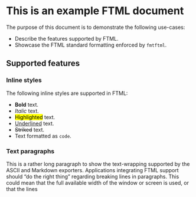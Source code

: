 # This is an example FTML document

The purpose of this document is to demonstrate the following use-cases:

- Describe the features supported by FTML.
- Showcase the FTML standard formatting enforced by `fmtftml`.

## Supported features

### Inline styles

The following inline styles are supported in FTML:

- **Bold** text.
- _Italic_ text.
- <mark>Highlighted</mark> text.
- <u>Underlined</u> text.
- ~~Striked~~ text.
- Text formatted as `code`.

### Text paragraphs

This is a rather long paragraph to show the text-wrapping supported by the ASCII and Markdown exporters. Applications integrating FTML support should “do the right thing” regarding breaking lines in paragraphs. This could mean that the full available width of the window or screen is used, or that the lines
